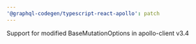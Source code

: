 ```yaml
---
'@graphql-codegen/typescript-react-apollo': patch
---
```


Support for modified BaseMutationOptions in apollo-client v3.4

